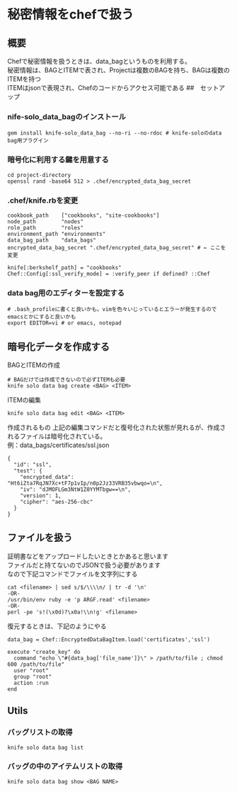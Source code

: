 秘密情報をchefで扱う
===
## 概要
Chefで秘密情報を扱うときは、data_bagというものを利用する。  
秘密情報は、BAGとITEMで表され、Projectは複数のBAGを持ち、BAGは複数のITEMを持つ  
ITEMはjsonで表現され、Chefのコードからアクセス可能である
##　セットアップ
### nife-solo_data_bagのインストール
```
gem install knife-solo_data_bag --no-ri --no-rdoc # knife-soloのdata bag用プラグイン
```
### 暗号化に利用する鍵を用意する
```
cd project-directory
openssl rand -base64 512 > .chef/encrypted_data_bag_secret
```
### .chef/knife.rbを変更
```
cookbook_path    ["cookbooks", "site-cookbooks"]
node_path        "nodes"
role_path        "roles"
environment_path "environments"
data_bag_path    "data_bags"
encrypted_data_bag_secret ".chef/encrypted_data_bag_secret" # ← ここを変更

knife[:berkshelf_path] = "cookbooks"
Chef::Config[:ssl_verify_mode] = :verify_peer if defined? ::Chef
```
### data bag用のエディターを設定する
```
# .bash_profileに書くと良いかも。vimを色々いじっているとエラーが発生するのでemacsとかにすると良いかも
export EDITOR=vi # or emacs, notepad
```

## 暗号化データを作成する
BAGとITEMの作成
```
# BAGだけでは作成できないので必ずITEMも必要
knife solo data bag create <BAG> <ITEM>
```
ITEMの編集
```
knife solo data bag edit <BAG> <ITEM>
```
作成されるもの
上記の編集コマンドだと復号化された状態が見れるが、作成されるファイルは暗号化されている。  
例：data_bags/certificates/ssl.json
```
{
  "id": "ssl",
  "test": {
    "encrypted_data": "Ht6iZta7RqJN7Xc+tF7p1vIp/n0p2Jz33VRB35vbwqo=\n",
    "iv": "dJMOFLGm3NtW1Z0YYMTbgw==\n",
    "version": 1,
    "cipher": "aes-256-cbc"
  }
}
```
## ファイルを扱う
証明書などをアップロードしたいときとかあると思います  
ファイルだと持てないのでJSONで扱う必要があります  
なので下記コマンドでファイルを文字列にする
```
cat <filename> | sed s/$/\\\\n/ | tr -d '\n'
-OR-
/usr/bin/env ruby -e 'p ARGF.read' <filename>
-OR-
perl -pe 's!(\x0d)?\x0a!\\n!g' <filename>
```
復元するときは、下記のようにやる
```
data_bag = Chef::EncryptedDataBagItem.load('certificates','ssl')

execute "create_key" do
  command "echo \"#{data_bag['file_name']}\" > /path/to/file ; chmod 600 /path/to/file"
  user "root"
  group "root"
  action :run
end
```
## Utils
### バッグリストの取得
```
knife solo data bag list
```
### バッグの中のアイテムリストの取得
```
knife solo data bag show <BAG NAME>
```
